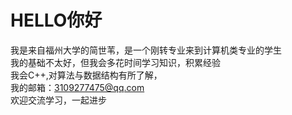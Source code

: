 HELLO你好<br>
=========
我是来自福州大学的简世苇，是一个刚转专业来到计算机类专业的学生<br>
我的基础不太好，但我会多花时间学习知识，积累经验<br>
我会C++,对算法与数据结构有所了解，<br>
我的邮箱：3109277475@qq.com<br>
欢迎交流学习，一起进步<br>
